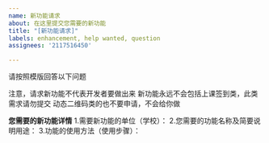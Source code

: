 ```yaml
---
name: 新功能请求
about: 在这里提交您需要的新功能
title: "[新功能请求]"
labels: enhancement, help wanted, question
assignees: '2117516450'

---
```


请按照模版回答以下问题

注意，请求新功能不代表开发者要做出来
新功能永远不会包括上课签到类，此类需求请勿提交
动态二维码类的也不要申请，不会给你做

**您需要的新功能详情**
1.需要新功能的单位（学校）：
2.您需要的功能名称及简要说明用途：
3.功能的使用方法（使用步骤）：
